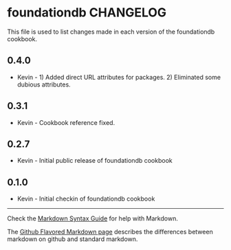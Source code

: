 foundationdb CHANGELOG
======================

This file is used to list changes made in each version of the foundationdb cookbook.

0.4.0
-----
- Kevin - 1) Added direct URL attributes for packages.
          2) Eliminated some dubious attributes.

0.3.1
-----
- Kevin - Cookbook reference fixed.

0.2.7
-----
- Kevin - Initial public release of foundationdb cookbook

0.1.0
-----
- Kevin - Initial checkin of foundationdb cookbook

- - -
Check the [Markdown Syntax Guide](http://daringfireball.net/projects/markdown/syntax) for help with Markdown.

The [Github Flavored Markdown page](http://github.github.com/github-flavored-markdown/) describes the differences between markdown on github and standard markdown.
